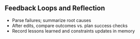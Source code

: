 ## Feedback Loops and Reflection

- Parse failures; summarize root causes
- After edits, compare outcomes vs. plan success checks
- Record lessons learned and constraints updates in memory

